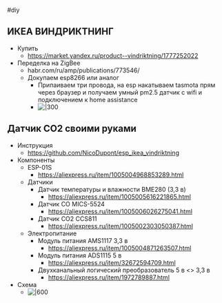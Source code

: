 #diy
## ИКЕА ВИНДРИКТНИНГ
- Купить
	- https://market.yandex.ru/product--vindriktning/1777252022
- Переделка на ZigBee
	- habr.com/ru/amp/publications/773546/
	- Докупаем esp8266 или аналог 
		- Припаиваем три провода, на esp накатываем tasmota прям через браузер и получаем умный pm2.5 датчик с wifi и подключением к home assistance
		- ![|300](12647751_1.webp)

## Датчик CO2 своими руками
- Инструкция
	- https://github.com/NicoDupont/esp_ikea_vindriktning
- Компоненты
	- ESP-01S
		- https://aliexpress.ru/item/1005004968853289.html
	- Датчики
		- Датчик температуры и влажности BME280 (3,3 в)
			- https://aliexpress.ru/item/1005005616221865.html
		- Датчик CO MICS-5524
			- https://aliexpress.ru/item/1005006026275041.html
		- Датчик CO2 CCS811
			- https://aliexpress.ru/item/1005002303050387.html
	- Электропитание
		- Модуль питания AMS1117 3,3 в
			- https://aliexpress.ru/item/1005004871263507.html
		- Модуль питания ADS1115 5 в
			- https://aliexpress.ru/item/32672594709.html
		- Двухканальный логический преобразователь 5 в <> 3,3 в
			- https://aliexpress.ru/item/1972789887.html
- Схема
	- ![|600](12657541_1.webp)